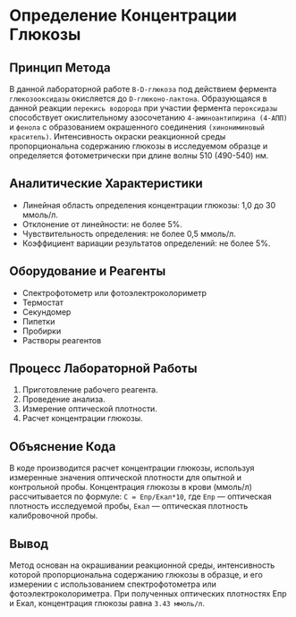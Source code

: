 
# Определение Концентрации Глюкозы

## Принцип Метода
В данной лабораторной работе `B-D-глюкоза` под действием фермента `глюкозооксидазы` окисляется до `D-глюконо-лактона`. Образующаяся в данной реакции `перекись водорода` при участии фермента `пероксидазы` способствует окислительному азосочетанию `4-аминоантипирина (4-АПП)` и `фенола` с образованием окрашенного соединения `(хинониминовый краситель)`. Интенсивность окраски реакционной среды пропорциональна содержанию глюкозы в исследуемом образце и определяется фотометрически при длине волны 510 (490-540) нм.

## Аналитические Характеристики
- Линейная область определения концентрации глюкозы: 1,0 до 30 ммоль/л.
- Отклонение от линейности: не более 5%.
- Чувствительность определения: не более 0,5 ммоль/л.
- Коэффициент вариации результатов определений: не более 5%.

## Оборудование и Реагенты
- Спектрофотометр или фотоэлектроколориметр
- Термостат
- Секундомер
- Пипетки
- Пробирки
- Растворы реагентов

## Процесс Лабораторной Работы
1. Приготовление рабочего реагента.
2. Проведение анализа.
3. Измерение оптической плотности.
4. Расчет концентрации глюкозы.

## Объяснение Кода
В коде производится расчет концентрации глюкозы, используя измеренные значения оптической плотности для опытной и контрольной пробы. Концентрация глюкозы в крови (ммоль/л) рассчитывается по формуле: `C = Eпр/Eкал*10`, где `Eпр` — оптическая плотность исследуемой пробы, `Eкал` — оптическая плотность калибровочной пробы.

## Вывод
Метод основан на окрашивании реакционной среды, интенсивность которой пропорциональна содержанию глюкозы в образце, и его измерении с использованием спектрофотометра или фотоэлектроколориметра. При полученных оптических плотностях Eпр и Eкал, концентрация глюкозы равна `3.43 ммоль/л`.
